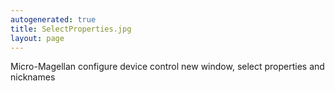 ```yaml
---
autogenerated: true
title: SelectProperties.jpg
layout: page
---
```


Micro-Magellan configure device control new window, select properties
and nicknames
